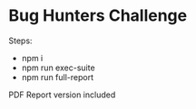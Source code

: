 # Bug Hunters Challenge

Steps:

- npm i
- npm run exec-suite
- npm run full-report

PDF Report version included
